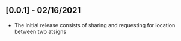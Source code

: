## [0.0.1] - 02/16/2021

* The initial release consists of sharing and requesting for location between two atsigns

